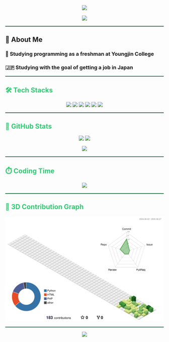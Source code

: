 <!-- 상단 인사 배너 -->
<div align="center">
  <img src="https://capsule-render.vercel.app/api?type=waving&color=27ae60&height=180&text=Hi!%20I,m%20Hyeonwoo~&animation=scaleIn&fontColor=ffffff&fontSize=50" />
</div>

<!-- 방문자 수 -->
<p align="center">
  <img src="https://komarev.com/ghpvc/?username=gould7789&label=Profile%20views&color=27ae60&style=flat" />
</p>

<hr style="border-top: 1px solid #27ae60;">

<!-- 👋 About Me -->
## 👋 About Me

### 🏫 Studying programming as a freshman at Youngjin College  
### 🇯🇵 Studying with the goal of getting a job in Japan




<hr style="border-top: 1px solid #27ae60;">

<!-- 🛠️ Tech Stack -->
<h2 align="left" style="color:#2ecc71;">🛠️ Tech Stacks</h2>
<p align="center">
  <img src="https://img.shields.io/badge/Python-3776AB?style=for-the-badge&logo=Python&logoColor=white" />
  <img src="https://img.shields.io/badge/HTML-E34F26?style=for-the-badge&logo=HTML5&logoColor=white" />
  <img src="https://img.shields.io/badge/CSS-1572B6?style=for-the-badge&logo=CSS3&logoColor=white" />
  <img src="https://img.shields.io/badge/Github-181717?style=for-the-badge&logo=Github&logoColor=white" />
  <img src="https://img.shields.io/badge/Docker-2496ED?style=for-the-badge&logo=Docker&logoColor=white" />
  <img src="https://img.shields.io/badge/Notion-000000?style=for-the-badge&logo=Notion&logoColor=white" />
</p>

<hr style="border-top: 1px solid #27ae60;">

<!-- 🏅 GitHub Stats -->
<h2 align="left" style="color:#2ecc71;">🏅 GitHub Stats</h2>
<p align="center">
  <img src="https://github-readme-stats.vercel.app/api?username=gould7789&theme=dark&title_color=2ecc71&text_color=ffffff&icon_color=2ecc71&hide_border=true" />
  <img src="https://github-readme-stats.vercel.app/api/top-langs/?username=gould7789&layout=compact&theme=dark&title_color=2ecc71&text_color=ffffff&hide_border=true" />
</p>

<!-- 🔥 Streak -->
<p align="center">
  <img src="https://github-readme-streak-stats.herokuapp.com/?user=gould7789&theme=dark&ring=2ecc71&fire=2ecc71&currStreakLabel=2ecc71&hide_border=true" />
</p>

<hr style="border-top: 1px solid #27ae60;">

<!-- ⏱️ WakaTime -->
<h2 align="left" style="color:#2ecc71;">⏱️ Coding Time</h2>
<p align="center">
  <img src="https://github-readme-stats.vercel.app/api/wakatime?username=gould7789&theme=dark&title_color=2ecc71&text_color=ffffff&hide_border=true" />
</p>

<hr style="border-top: 1px solid #27ae60;">

<!-- 🌿 3D Contribution Graph -->
<h2 align="left" style="color:#2ecc71;">🌿 3D Contribution Graph</h2>
<p align="center">
  <img src="https://raw.githubusercontent.com/gould7789/gould7789/main/profile-3d-contrib/profile-green-animate.svg" />
</p>

<hr style="border-top: 1px solid #27ae60;">

<!-- 깃허브 뱃지 추가 (optional) -->
<p align="center">
  <a href="https://github.com/gould7789">
    <img src="https://img.shields.io/github/followers/gould7789?label=Follow&style=social" />
  </a>
</p>

